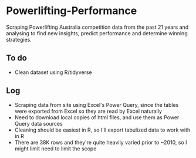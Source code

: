 # Powerlifting-Performance
Scraping Powerlifting Australia competition data from the past 21 years and analysing to find new insights, predict performance and determine winning strategies.

## To do
- Clean dataset using R/tidyverse

## Log
- Scraping data from site using Excel's Power Query, since the tables were exported from Excel so they are read by Excel naturally
- Need to download local copies of html files, and use them as Power Query data sources
- Cleaning should be easiest in R, so I'll export tabulized data to work with in R
- There are 38K rows and they're quite heavily varied prior to ~2010, so I might limit need to limit the scope